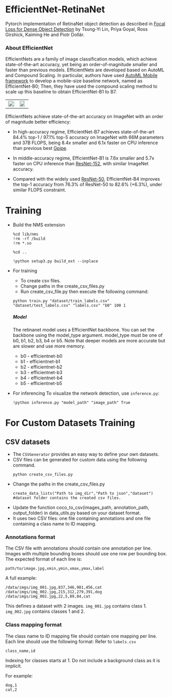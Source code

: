 # EfficientNet-RetinaNet
Pytorch  implementation of RetinaNet object detection as described in [Focal Loss for Dense Object Detection](https://arxiv.org/abs/1708.02002) by Tsung-Yi Lin, Priya Goyal, Ross Girshick, Kaiming He and Piotr Dollár.


### About EfficientNet

EfficientNets are a family of image classification models, which achieve state-of-the-art accuracy, yet being an order-of-magnitude smaller and faster than previous models. EfficientNets are developed based on AutoML and Compound Scaling. In particular, authors have used [AutoML Mobile framework](https://ai.googleblog.com/2018/08/mnasnet-towards-automating-design-of.html) to develop a mobile-size baseline network, named as EfficientNet-B0; Then, they have used the compound scaling method to scale up this baseline to obtain EfficientNet-B1 to B7.

<table border="0">
<tr>
    <td>
    <img src="https://raw.githubusercontent.com/tensorflow/tpu/master/models/official/efficientnet/g3doc/params.png" width="100%" />
    </td>
    <td>
    <img src="https://raw.githubusercontent.com/tensorflow/tpu/master/models/official/efficientnet/g3doc/flops.png", width="90%" />
    </td>
</tr>
</table>

EfficientNets achieve state-of-the-art accuracy on ImageNet with an order of magnitude better efficiency:


* In high-accuracy regime, EfficientNet-B7 achieves state-of-the-art 84.4% top-1 / 97.1% top-5 accuracy on ImageNet with 66M parameters and 37B FLOPS, being 8.4x smaller and 6.1x faster on CPU inference than previous best [Gpipe](https://arxiv.org/abs/1811.06965).

* In middle-accuracy regime, EfficientNet-B1 is 7.6x smaller and 5.7x faster on CPU inference than [ResNet-152](https://arxiv.org/abs/1512.03385), with similar ImageNet accuracy.

* Compared with the widely used [ResNet-50](https://arxiv.org/abs/1512.03385), EfficientNet-B4 improves the top-1 accuracy from 76.3% of ResNet-50 to 82.6% (+6.3%), under similar FLOPS constraint.


# Training 
* Build the NMS extension
    ```
    %cd lib/nms
    !rm -rf /build
    !rm *.so
    
    %cd ..
    
    !python setup3.py build_ext --inplace
    ```

*  For training
   * To create csv files.
   * Change paths in the create_csv_files.py
   * Run create_csv_file.py then execute the following command:
    ```
    python train.py "dataset/train_labels.csv" "dataset/test_labels.csv" "labels.csv" "b0" 100 1
    ```
    ##### Model
    The retinanet model uses a EfficientNet backbone. You can set the backbone using the model_type argument. model_type must be one of b0, b1, b2, b3, b4 or b5. Note that deeper models are more accurate but are slower and use more memory.

    * b0 - efficientnet-b0
    * b1 - efficientnet-b1
    * b2 - efficientnet-b2
    * b3 - efficientnet-b3
    * b4 - efficientnet-b4
    * b5 - efficientnet-b5
    
*  For inferencing
    To visualize the network detection, use `inference.py`:
   ```
   !python inference.py "model_path" "image_path" True
   ```
   
# For Custom Datasets Training

## CSV datasets
* The `CSVGenerator` provides an easy way to define your own datasets.
* CSV files can be generated for custom data using the following command.
    ```
    python create_csv_files.py
    ```
* Change the paths in the create_csv_files.py 
    ```
    create_data_lists("Path to img_dir","Path to json","dataset")
    #dataset folder contains the created csv files.
    ```
* Update the function coco_to_csv(images_path, annotation_path, output_folder) in data_utils.py based on your dataset format.
* It uses two CSV files: one file containing annotations and one file containing a class name to ID mapping.

### Annotations format
The CSV file with annotations should contain one annotation per line.
Images with multiple bounding boxes should use one row per bounding box.
The expected format of each line is:
```
path/to/image.jpg,xmin,ymin,xmax,ymax,label
```

A full example:
```
/data/imgs/img_001.jpg,837,346,981,456,cat
/data/imgs/img_002.jpg,215,312,279,391,dog
/data/imgs/img_002.jpg,22,5,89,84,cat
```

This defines a dataset with 2 images.
`img_001.jpg` contains class 1.
`img_002.jpg` contains classes 1 and 2.


### Class mapping format
The class name to ID mapping file should contain one mapping per line.
Each line should use the following format: 
Refer to `labels.csv`
```
class_name,id
```

Indexing for classes starts at 1.
Do not include a background class as it is implicit.

For example:
```
dog,1
cat,2
```
